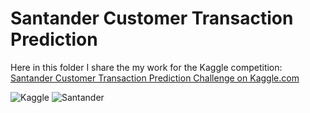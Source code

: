 # Santander Customer Transaction Prediction

Here in this folder I share the my work for the Kaggle competition: [Santander Customer Transaction Prediction Challenge on Kaggle.com](https://www.kaggle.com/c/santander-customer-transaction-prediction)

![Kaggle]("https://github.com/FedericoRaimondi/me/blob/master/Santander_Customer_Transaction_Prediction/data_exploration/Kaggle.png")
![Santander]("https://github.com/FedericoRaimondi/me/blob/master/Santander_Customer_Transaction_Prediction/data_exploration/im-wcsanusa-logo-7-19-18.png")
